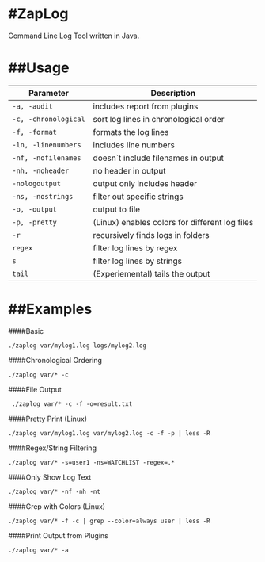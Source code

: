 #ZapLog
======
Command Line Log Tool written in Java.

##Usage
=====
Parameter | Description
--- | ---
`-a, -audit` | includes report from plugins
`-c, -chronological` | sort log lines in chronological order
`-f, -format` | formats the log lines
`-ln, -linenumbers` | includes line numbers
`-nf, -nofilenames` | doesn`t include filenames in output
`-nh, -noheader` | no header in output
`-nologoutput` | output only includes header
`-ns, -nostrings` | filter out specific strings
`-o, -output` | output to file
`-p, -pretty` | (Linux) enables colors for different log files 
`-r` | recursively finds logs in folders
`regex` | filter log lines by regex
`s` | filter log lines by strings
`tail` | (Experiemental) tails the output


##Examples
========
####Basic
 ```
 ./zaplog var/mylog1.log logs/mylog2.log 
 ```
  
####Chronological Ordering
```
./zaplog var/* -c
```
	
####File Output
```
 ./zaplog var/* -c -f -o=result.txt
```
	
####Pretty Print (Linux)
```
./zaplog var/mylog1.log var/mylog2.log -c -f -p | less -R
```  
	
####Regex/String Filtering
```
./zaplog var/* -s=user1 -ns=WATCHLIST -regex=.*
```

####Only Show Log Text
```
./zaplog var/* -nf -nh -nt
```
  
####Grep with Colors (Linux)
```
./zaplog var/* -f -c | grep --color=always user | less -R
```	

####Print Output from Plugins
```
./zaplog var/* -a
```
